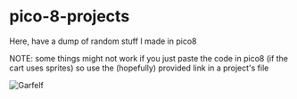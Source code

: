 # pico-8-projects
Here, have a dump of random stuff I made in pico8

NOTE: some things might not work if you just paste the code in pico8 (if the cart uses sprites) so use the (hopefully) provided link in a project's file

![Garfelf](https://github.com/IvoryTowr/pico-8-projects/blob/main/gifs/garfield.gif?raw=true)
